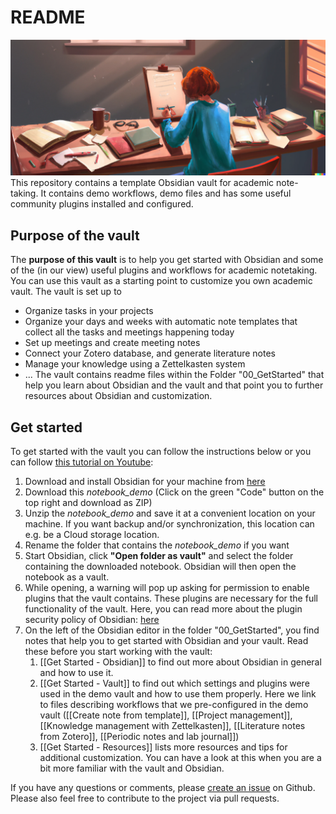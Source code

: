 # README
![image](Attachments/title.png)
This repository contains a template Obsidian vault for academic note-taking. It contains demo workflows, demo files and has some useful community plugins installed and configured.
## Purpose of the vault
The **purpose of this vault** is to help you get started with Obsidian and some of the (in our view) useful plugins and workflows for academic notetaking. You can use this vault as a starting point to customize you own academic vault. 
The vault is set up to
- Organize tasks in your projects 
- Organize your days and weeks with automatic note templates that collect all the tasks and meetings happening today
- Set up meetings and create meeting notes
- Connect your Zotero database, and generate literature notes
- Manage your knowledge using a Zettelkasten system
- ...
The vault contains readme files within the Folder "00_GetStarted" that help you learn about Obsidian and the vault and that point you to further resources about Obsidian and customization.
## Get started

To get started with the vault you can follow the instructions below or you can follow [this tutorial on Youtube](https://youtu.be/PyiHAw8bIIc):

1. Download and install Obsidian for your machine from [here](https://obsidian.md/)
2. Download this *notebook_demo* (Click on the green "Code" button on the top right and download as ZIP)
3. Unzip the *notebook_demo* and save it at a convenient location on your machine. If you want backup and/or synchronization, this location can e.g. be a Cloud storage location.
4. Rename the folder that contains the *notebook_demo* if you want
5. Start Obsidian, click **"Open folder as vault"** and select the folder containing the downloaded notebook. Obsidian will then open the notebook as a vault.
6. While opening, a warning will pop up asking for permission to enable plugins that the vault contains. These plugins are necessary for the full functionality of the vault. Here, you can read more about the plugin security policy of Obsidian: [here](https://help.obsidian.md/Extending+Obsidian/Plugin+security)
7. On the left of the Obsidian editor in the folder "00_GetStarted", you find notes that help you to get started with Obsidian and your vault. Read these before you start working with the vault:
	1. [[Get Started - Obsidian]] to find out more about Obsidian in general and how to use it.
	2. [[Get Started - Vault]] to find out which settings and plugins were used in the demo vault and how to use them properly. Here we link to files describing workflows that we pre-configured in the demo vault ([[Create note from template]], [[Project management]], [[Knowledge management with Zettelkasten]], [[Literature notes from Zotero]], [[Periodic notes and lab journal]]) 
	4. [[Get Started - Resources]] lists more resources and tips for additional customization. You can have a look at this when you are a bit more familiar with the vault and Obsidian.

If you have any questions or comments, please [create an issue](https://github.com/selinaZitrone/notebook_demo/issues/new) on Github.
Please also feel free to contribute to the project via pull requests.
